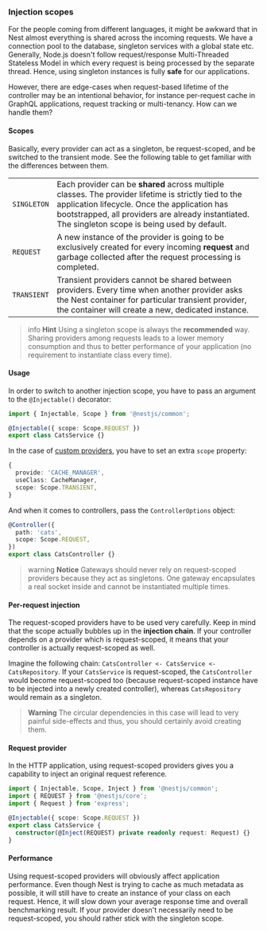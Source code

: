 ### Injection scopes

For the people coming from different languages, it might be awkward that in Nest almost everything is shared across the incoming requests. We have a connection pool to the database, singleton services with a global state etc. Generally, Node.js doesn't follow request/response Multi-Threaded Stateless Model in which every request is being processed by the separate thread. Hence, using singleton instances is fully **safe** for our applications.

However, there are edge-cases when request-based lifetime of the controller may be an intentional behavior, for instance per-request cache in GraphQL applications, request tracking or multi-tenancy. How can we handle them?

#### Scopes

Basically, every provider can act as a singleton, be request-scoped, and be switched to the transient mode. See the following table to get familiar with the differences between them.

<table>
  <tr>
    <td><code>SINGLETON</code></td>
    <td>Each provider can be <strong>shared</strong> across multiple classes. The provider lifetime is strictly tied to the application lifecycle. Once the application has bootstrapped, all providers are already instantiated. The singleton scope is being used by default.</td>
  </tr>
  <tr>
    <td><code>REQUEST</code></td>
    <td>A new instance of the provider is going to be exclusively created for every incoming <strong>request</strong> and garbage collected after the request processing is completed.</td>
  </tr>
  <tr>
    <td><code>TRANSIENT</code></td>
    <td>Transient providers cannot be shared between providers. Every time when another provider asks the Nest container for particular transient provider, the container will create a new, dedicated instance.</td>
  </tr>
</table>

> info **Hint** Using a singleton scope is always the **recommended** way. Sharing providers among requests leads to a lower memory consumption and thus to better performance of your application (no requirement to instantiate class every time).

#### Usage

In order to switch to another injection scope, you have to pass an argument to the `@Injectable()` decorator:

```typescript
import { Injectable, Scope } from '@nestjs/common';

@Injectable({ scope: Scope.REQUEST })
export class CatsService {}
```

In the case of [custom providers](/fundamentals/custom-providers), you have to set an extra `scope` property:

```typescript
{
  provide: 'CACHE_MANAGER',
  useClass: CacheManager,
  scope: Scope.TRANSIENT,
}
```

And when it comes to controllers, pass the `ControllerOptions` object:

```typescript
@Controller({
  path: 'cats',
  scope: Scope.REQUEST,
})
export class CatsController {}
```

> warning **Notice** Gateways should never rely on request-scoped providers because they act as singletons. One gateway encapsulates a real socket inside and cannot be instantiated multiple times.

#### Per-request injection

The request-scoped providers have to be used very carefully. Keep in mind that the scope actually bubbles up in the **injection chain**. If your controller depends on a provider which is request-scoped, it means that your controller is actually request-scoped as well.

Imagine the following chain: `CatsController <- CatsService <- CatsRepository`. If your `CatsService` is request-scoped, the `CatsController` would become request-scoped too (because request-scoped instance have to be injected into a newly created controller), whereas `CatsRepository` would remain as a singleton.

> **Warning** The circular dependencies in this case will lead to very painful side-effects and thus, you should certainly avoid creating them.

#### Request provider

In the HTTP application, using request-scoped providers gives you a capability to inject an original request reference.

```typescript
import { Injectable, Scope, Inject } from '@nestjs/common';
import { REQUEST } from '@nestjs/core';
import { Request } from 'express';

@Injectable({ scope: Scope.REQUEST })
export class CatsService {
  constructor(@Inject(REQUEST) private readonly request: Request) {}
}
```

#### Performance

Using request-scoped providers will obviously affect application performance. Even though Nest is trying to cache as much metadata as possible, it will still have to create an instance of your class on each request. Hence, it will slow down your average response time and overall benchmarking result. If your provider doesn't necessarily need to be request-scoped, you should rather stick with the singleton scope.
